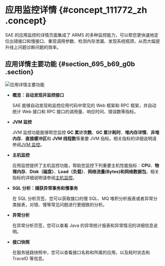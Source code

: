 # 应用监控详情 {#concept_111772_zh .concept}

SAE 的应用监控的详情页面集成了 ARMS 的多种监控能力，可以帮您更快速地定位出错接口和慢接口、重现调用参数、检测内存泄漏、发现系统瓶颈，从而大幅提升线上问题诊断问题的效率。

## 应用详情主要功能 {#section_695_b69_g0b .section}

![应用详情主要功能](https://aliware-images.oss-cn-hangzhou.aliyuncs.com/EDAS/Serverless/edas-serverless-monitoring-details-overview.png)

-   **概览：自动发现并监控接口** 

    SAE 能够自动发现和监控应用代码中常见的 Web 框架和 RPC 框架，并自动统计 Web 接口和 RPC 接口的调用量、响应时间、错误数等指标。

-   **JVM 监控** 

    JVM 监控功能能够帮您监控 **GC 累计次数**、**GC 累计耗时**、**堆内存详情**、**非堆内存**、**直接缓冲区**和 **JVM 线程数**等重要 JVM 指标。相关指标的详细说明请参阅[JVM 监控](https://help.aliyun.com/document_detail/70073.html)。

-   **主机监控**

    应用监控提供了主机监控功能，帮助您监控下列重要主机性能指标：**CPU**、**物理内存**、**Disk（磁盘）**、**Load（负载）**、**网络流量\(Bytes\)**和**网络数据包**。相关指标的详细说明请参阅[主机监控](https://help.aliyun.com/document_detail/70081.htm)。

-   **SQL 分析：捕获异常事务和慢事务** 

    在 SQL 分析页签，您可以获取接口的慢 SQL、MQ 堆积分析报表或者异常分类报表，对错、慢等常见问题进行更细致的分析。

-   **异常分析** 

    在异常分析页签，您可以查看 Java 的异常统计报表和异常情况的详细信息说明。

-   **接口快照** 

    在服务链路快照中，您可以查看接口名称和所属的应用，以及耗时状态和 TraceID 等信息。


